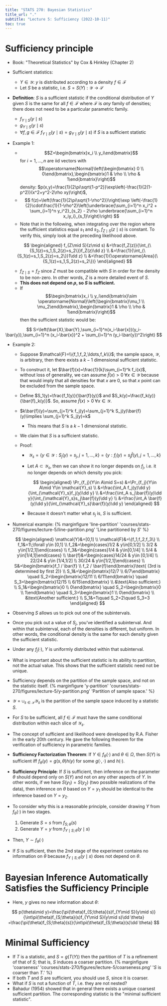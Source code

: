 ```yaml
---
title: "STATS 270: Bayesian Statistics"
title_url: "."
subtitle: "Lecture 5: Sufficiency (2022-10-11)"
toc: true
---
```


# Sufficiency principle

- Book: "Theoretical Statistics" by Cox & Hinkley (Chapter 2)
- Sufficient statistics:
  - $Y\in\mathcal{Y}$: $y$ is distributed according to a density
    $f\in\mathcal{F}$
  - Let $S$ be a statistic, i.e. $S=S(Y): \mathcal{Y}\to\mathcal{S}$
- **Definition**: $S$ is a sufficient statistic if the conditional distribution
  of $Y$ given $S$ is the same for all $f\in\mathcal{F}$ where $\mathcal{F}$ is
  _any_ family of densities; there does not need to be a particular parametric
  family.
  - $f_{Y\mid S}(y\mid s)$
  - $g_{Y\mid S}(y\mid s)$
  - $\forall f,g\in\mathcal{F}\;f_{Y\mid S}(y\mid s)=g_{Y\mid S}(y\mid s)$ if
    $S$ is a sufficient statistic
- Example 1:

  - $$Z=\begin{bmatrix}x_i \\ y_i\end{bmatrix}$$ for $i=1,\ldots,n$ are iid
    vectors with $$\operatorname{Normal}\left(\begin{bmatrix} 0 \\
  0\end{bmatrix},\begin{bmatrix}1 & \rho \\ \rho & 1\end{bmatrix}\right)$$ density:
    $p(x,y)=\frac{1}{2\pi\sqrt{1-p^2}}\exp\left(-\frac{1}{2(1-p^2)}(x^2+y^2-2\rho xy)\right)$,
  - $$
    f(z)=\left(\frac{1}{2\pi\sqrt{1-\rho^2}}\right)\exp
    \left(-\frac{1}{2}\cdot\frac{1}{1-\rho^2}\left(\underbrace{\sum_{i=1}^n x_i^2 +
    \sum_{i=1}^n y_i^2}_{s_2} - 2\rho \underbrace{\sum_{i=1}^n x_iy_i}_{s_1}\right)\right)
    $$
  - Note that in the following, when integrating over the region where the
    sufficient statistics equal $s_1$ and $s_2$, $f_{Z\mid S}(z\mid s)$ is constant. To
    verify this, simply look at the preceding likelihood above.

  $$
  \begin{aligned}
  f_{Z\mid S}(z\mid s)
  &=\frac{f_Z(z)}{\int_{\{S_1(z)=s_1,S_2(z)=s_2\}}f_Z(z)\dd z} \\
  &=\frac{1}{\int_{\{S_1(z)=s_1,S_2(z)=s_2\}}1\dd z} \\
  &=\frac{1}{\operatorname{Area}(\{S_1(z)=s_1,S_2(z)=s_2\})}
  \end{aligned}
  $$

  - $f_{Z\mid S}=f_Z$ since $Z$ must be compatible with $S$ in order for the
    density to be non-zero. In other words, $Z$ is a more detailed event of $S$.
  - **This does not depend on $\rho$, so $S$ is sufficient.**
  - If $$\begin{bmatrix}x_i \\ y_i\end{bmatrix}\sim
  \operatorname{Normal}\left(\begin{bmatrix}\mu_1 \\
  \mu_2\end{bmatrix},\begin{bmatrix}1 & \rho \\ \rho & 1\end{bmatrix}\right)$$
    then the sufficient statistic would be:

$$
S=\left(\bar{X},\bar{Y},\sum_{i=1}^n(x_i-\bar{x})(y_i-\bar{y}),\sum_{i=1}^n
(x_i-\bar{x})^2 + \sum_{i=1}^n (y_i-\bar{y})^2\right)
$$

- Example 2:

  - Suppose $\mathcal{F}=\\{f_1,f_2,\ldots,f_k\\}$; the sample space, $\mathcal{Y}$, is arbitrary,
    then there exists a $k-1$ dimensional sufficient statistic.
  - To construct it, let $\bar{f}(x)=\frac{1}{k}\sum_{i=1}^k f_i(x)$, without
    loss of generality, we can assume $\bar{f}(x)>0\;\forall x\in\mathcal{Y}$
    because that would imply that all densities for that $x$ are 0, so that $x$
    point can be excluded from the sample space.
  - Define $S_1(y)=\frac{f_1(y)}{\bar{f}(y)}$ and
    $S_k(y)=\frac{f_k(y)}{\bar{f}_k(y)}$. So, assume $\bar{f}(x)>0\;\forall
    x\in\mathcal{Y}$.
  - $k\bar{f}(y)=\sum_{j=1}^k f_j(y)=\sum_{j=1}^k S_j(y)\bar{f}(y)\implies
  \sum_{j=1}^k S_j(y)=k$
    - This means that $S$ is a $k-1$ dimensional statistic.
  - We claim that $S$ is a sufficient statistic.
  - Proof:

    - $$
      \mathcal{Y}_s=\{y\in\mathcal{Y}: S_j(y)=s_j, j=1,\ldots,k\}=\{y:
      f_i(y)=s_j\bar{f}(y), j=1,\ldots,k\}
      $$
    - Let $A\subset\mathcal{Y}_s$, then we can show it no longer depends on
      $f_j$, i.e. it no longer depends on which density you pick:

      $$
      \begin{aligned}
        \Pr_{f_j}(Y\in A\mid S=s)
        &=\Pr_{f_j}(Y\in A\mid Y\in \mathcal{Y}_s)
        \\ &=\frac{\int_A f_j(y)\dd y}{\int_{\mathcal{Y}_s}f_j(y)\dd y}
        \\ &=\frac{\int_A s_j\bar{f}(y)\dd y}{\int_{\mathcal{Y}_s}s_j\bar{f}(y)\dd y}
        \\ &=\frac{\int_A \bar{f}(y)\dd y}{\int_{\mathcal{Y}_s}\bar{f}(y)\dd y}
      \end{aligned}
      $$

    - Because it doesn't matter what $s_j$ is, $S$ is sufficient.

- Numerical example:
  {% marginfigure 'line-partition' 'courses/stats-270/figures/lecture-5/line-partition.png' 'Line partitioned by $S$' %}

  $$
  \begin{aligned}
  \mathcal{Y}&=[0,1]
  \\ \mathcal{F}&=\{f_1,f_2,f_3\}
  \\ f_1&=1\;\forall y\in [0,1]
  \\ f_2&=\begin{cases}1/2 & y\in[0,1/2] \\ 3/2 & y\in[1/2,1]\end{cases}
  \\ f_3&=\begin{cases}1/4 & y\in[0,1/4] \\ 5/4 & y\in[1/4,1]\end{cases}
  \\ \bar{f}&=\begin{cases}14/24 & y\in [0,1/4] \\ 22/24 & y\in [1/4,1/2]
  \\ 30/24 & y\in[1/2,1]\end{cases}
  \\ S&=\begin{bmatrix}f_1 / \bar{f} \\ f_2 / \bar{f}\end{bmatrix}\text{ (3rd is
   determined by first 2)}
   \\ S_1&=\begin{bmatrix}12/7 \\ 6/7\end{bmatrix}
   \quad S_2=\begin{bmatrix}12/11 \\ 6/11\end{bmatrix}
   \quad S_3=\begin{bmatrix}12/15 \\ 6/15\end{bmatrix}
   \\ &\text{Also sufficient:}
   \\ S_1&=\begin{bmatrix}0 \\ 0\end{bmatrix}
   \quad S_2=\begin{bmatrix}0 \\ 1\end{bmatrix}
   \quad S_3=\begin{bmatrix}1 \\ 0\end{bmatrix}
   \\ &\text{Another sufficient:}
  \\ S_1&=1\quad S_2=2\quad S_3=3
  \end{aligned}
  $$

- Observing $S$ allows us to pick out one of the subintervals.
- Once you pick out a value of $S_j$, you've identified a subinterval. And
  within that subinterval, each of the densities is different, but uniform. In
  other words, the conditional density is the same for each density given the
  sufficient statistic.
- Under any $f_j(\cdot)$, $Y$ is uniformly distributed within that
  subinterval.
- What is important about the sufficient statistic is its ability to
  partition, not the actual value. This shows that the sufficient statistic need
  not be unique.
- Sufficiency depends on the partition of the sample space, and not on the
  statistic itself.
  {% marginfigure 'y-partition' 'courses/stats-270/figures/lecture-5/y-partition.png'
  'Partition of sample space.' %}
- $\mathcal{Y}=\cup_{s\in\mathcal{S}}\mathcal{Y}_s$ is the partition of the
  sample space induced by a statistic $S$.
- For $S$ to be sufficient, all $f\in\mathcal{F}$ must have the same conditional
  distribution within each slice of $\mathcal{Y}_s$.
- The concept of sufficient and likelihood were developed by R.A. Fisher in the
  early 20th century. He gave the following theorem for the verification of
  sufficiency in parametric families.
- **Sufficiency Factorization Theorem**: If $Y\in f_\theta(\cdot)$ and
  $\theta\in\Omega$, then $S(Y)$ is sufficient iff $f_\theta(y)=g(s,\theta)h(y)$
  for some $g(\cdot,\cdot)$ and $h(\cdot)$.
- **Sufficiency Principle**: If $S$ is sufficient, then inference on the
  parameter $\theta$ should depend only on $S(Y)$ and not on any other aspects
  of $Y$. In other words, if we have $S(y_1)=S(y_2)$ (two possible realizations
  of the data), then inference on $\theta$ based on $Y=y_1$ should be identical to
  the inference based on $Y=y_2$.
- To consider why this is a reasonable principle, consider drawing $Y$ from
  $f_\theta(\cdot)$ in two stages.
  1. Generate $S=s$ from $f_{S;\theta}(s)$
  2. Generate $Y=y$ from $f_{Y\mid S;\theta}(y\mid s)$
- Then, $Y\sim f_\theta(\cdot)$
- If $S$ is sufficient, then the 2nd stage of the experiment contains no
  information on $\theta$ because $f_{Y\mid S;\theta}(y\mid s)$ does not depend
  on $\theta$.

# Bayesian Inference Automatically Satisfies the Sufficiency Principle

- Here, $y$ gives no new information about $\theta$:

$$
p(\theta\mid y)=\frac{\pi(\theta)f_{S;\theta}(s)f_{Y\mid S}(y\mid s)}{\int\pi(\theta)f_{S;\theta}(s)f_{Y\mid S}(y\mid s)\dd \theta}
=\frac{\pi(\theta)f_{S;\theta}(s)}{\int\pi(\theta)f_{S;\theta}(s)\dd \theta}
$$

# Minimal Sufficiency

- If $T$ is a statistic, and $S=g(T(Y))$ then the partition of $T$ is a
  refinement of that of $S$; that is, $S$ induces a coarser partition.
  {% marginfigure 'coarseness' 'courses/stats-270/figures/lecture-5/coarseness.png' '$S$
  is coarser than $T$.' %}
- If both $T$ and $S$ are sufficient, you should use $S$, since it is coarser.
- What if $S$ is not a function of $T$, i.e. they are not nested?
- Bahadur (1954) showed that in general there exists a unique coarsest
  sufficient partition. The corresponding statistic is the "minimal sufficient
  statistic".
